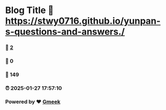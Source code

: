 # Blog Title :link: https://stwy0716.github.io/yunpan-s-questions-and-answers./
### :page_facing_up: [2](https://stwy0716.github.io/yunpan-s-questions-and-answers./tag.html) 
### :speech_balloon: 0 
### :hibiscus: 149 
### :alarm_clock: 2025-01-27 17:57:10 
### Powered by :heart: [Gmeek](https://github.com/Meekdai/Gmeek)
